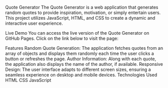 Quote Generator
The Quote Generator is a web application that generates random quotes to provide inspiration, motivation, or simply entertain users. This project utilizes JavaScript, HTML, and CSS to create a dynamic and interactive user experience.

Live Demo
You can access the live version of the Quote Generator on GitHub Pages. Click on the link below to visit the page:



Features
Random Quote Generation: The application fetches quotes from an array of objects and displays them randomly each time the user clicks a button or refreshes the page.
Author Information: Along with each quote, the application also displays the name of the author, if available.
Responsive Design: The user interface adapts to different screen sizes, ensuring a seamless experience on desktop and mobile devices.
Technologies Used
HTML
CSS
JavaScript
